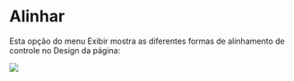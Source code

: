 # Alinhar

Esta opção do menu Exibir mostra as diferentes formas de alinhamento de controle no Design da página:

![](http://www.gvinci.com.br/manual/mndesigner4gv5.png)

